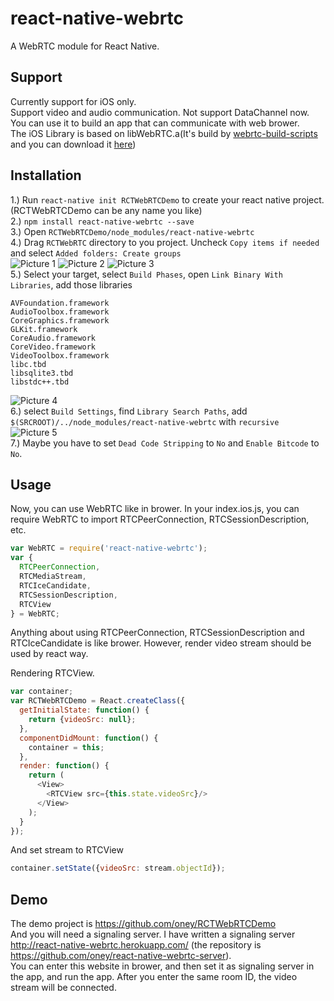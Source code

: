 # react-native-webrtc

A WebRTC module for React Native.

## Support
Currently support for iOS only.  
Support video and audio communication. Not support DataChannel now.  
You can use it to build an app that can communicate with web brower.  
The iOS Library is based on libWebRTC.a(It's build by [webrtc-build-scripts](https://github.com/pristineio/webrtc-build-scripts) and you can download it [here](https://cocoapods.org/pods/libjingle_peerconnection))

## Installation

1.) Run `react-native init RCTWebRTCDemo` to create your react native project. (RCTWebRTCDemo can be any name you like)   
2.) `npm install react-native-webrtc --save`  
3.) Open `RCTWebRTCDemo/node_modules/react-native-webrtc`  
4.) Drag `RCTWebRTC` directory to you project. Uncheck `Copy items if needed` and select `Added folders: Create groups`  
![Picture 1](http://i.imgur.com/NRHANSq.jpg)
![Picture 2](http://i.imgur.com/8fX2fDM.jpg)
![Picture 3](http://i.imgur.com/vVDTIXD.jpg)  
5.) Select your target, select `Build Phases`, open `Link Binary With Libraries`, add those libraries  
```
AVFoundation.framework
AudioToolbox.framework
CoreGraphics.framework
GLKit.framework
CoreAudio.framework
CoreVideo.framework
VideoToolbox.framework
libc.tbd
libsqlite3.tbd
libstdc++.tbd
```
![Picture 4](http://i.imgur.com/hHNfKkZ.jpg)  
6.) select `Build Settings`, find `Library Search Paths`, add `$(SRCROOT)/../node_modules/react-native-webrtc` with `recursive` 
![Picture 5](http://i.imgur.com/L3QkvzG.jpg)  
7.) Maybe you have to set `Dead Code Stripping` to `No` and `Enable Bitcode` to `No`.

## Usage
Now, you can use WebRTC like in brower.
In your index.ios.js, you can require WebRTC to import RTCPeerConnection, RTCSessionDescription, etc.
```javascript
var WebRTC = require('react-native-webrtc');
var {
  RTCPeerConnection,
  RTCMediaStream,
  RTCIceCandidate,
  RTCSessionDescription,
  RTCView
} = WebRTC;
```
Anything about using RTCPeerConnection, RTCSessionDescription and RTCIceCandidate is like brower. However, render video stream should be used by react way.

Rendering RTCView.
```javascript
var container;
var RCTWebRTCDemo = React.createClass({
  getInitialState: function() {
    return {videoSrc: null};
  },
  componentDidMount: function() {
    container = this;
  },
  render: function() {
    return (
      <View>
        <RTCView src={this.state.videoSrc}/>
      </View>
    );
  }
});
```
And set stream to RTCView
```javascript
container.setState({videoSrc: stream.objectId});
```
## Demo
The demo project is https://github.com/oney/RCTWebRTCDemo   
And you will need a signaling server. I have written a signaling server http://react-native-webrtc.herokuapp.com/ (the repository is https://github.com/oney/react-native-webrtc-server).   
You can enter this website in brower, and then set it as signaling server in the app, and run the app. After you enter the same room ID, the video stream will be connected.
